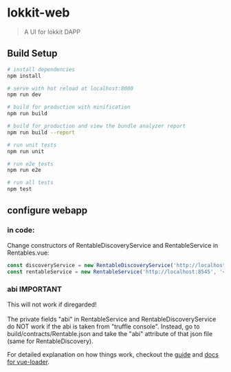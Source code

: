 # lokkit-web

> A UI for lokkit DAPP

## Build Setup

``` bash
# install dependencies
npm install

# serve with hot reload at localhost:8080
npm run dev

# build for production with minification
npm run build

# build for production and view the bundle analyzer report
npm run build --report

# run unit tests
npm run unit

# run e2e tests
npm run e2e

# run all tests
npm test
```
## configure webapp
### in code:
Change constructors of RentableDiscoveryService and RentableService in Rentables.vue:
``` javascript
const discoveryService = new RentableDiscoveryService('http://localhost:8545', '<discovery address>')
const rentableService = new RentableService('http://localhost:8545', '<account address>', '<passhprase>')
```

### abi IMPORTANT
This will not work if diregarded!<br /><br />
The private fields "abi" in RentableService and RentableDiscoveryService do NOT work if the abi is taken from "truffle console". Instead, go to build/contracts/Rentable.json and take the "abi" attribute of that json file (same for RentableDiscovery).

For detailed explanation on how things work, checkout the [guide](http://vuejs-templates.github.io/webpack/) and [docs for vue-loader](http://vuejs.github.io/vue-loader).
